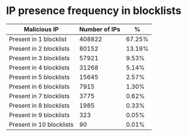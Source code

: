 # IP presence frequency in blocklists
| Malicious IP | Number of IPs | % |
|----|----|----|
| Present in 1 blocklist | 408822 | 67.25% |
| Present in 2 blocklists | 80152 | 13.19% |
| Present in 3 blocklists | 57921 | 9.53% |
| Present in 4 blocklists | 31268 | 5.14% |
| Present in 5 blocklists | 15645 | 2.57% |
| Present in 6 blocklists | 7915 | 1.30% |
| Present in 7 blocklists | 3775 | 0.62% |
| Present in 8 blocklists | 1985 | 0.33% |
| Present in 9 blocklists | 323 | 0.05% |
| Present in 10 blocklists | 90 | 0.01% |
